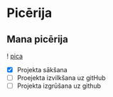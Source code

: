 # Picērija

## Mana picērija

! [pica](https://i.vivit-tours.com/img/interests/31/pizza-paradise.jpg)
- [x] Projekta sākšana
- [ ] Proejekta izvilkšana uz gitHub
- [ ] Projekta izgrūšana uz github
